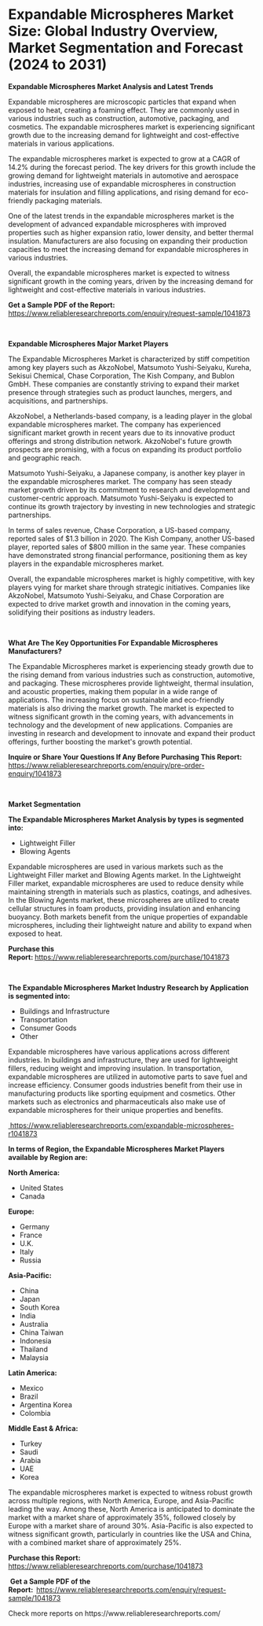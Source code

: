 <p><h1>Expandable Microspheres Market Size: Global Industry Overview, Market Segmentation and Forecast (2024 to 2031)</h1></p><p><strong>Expandable Microspheres Market Analysis and Latest Trends</strong></p>
<p><p>Expandable microspheres are microscopic particles that expand when exposed to heat, creating a foaming effect. They are commonly used in various industries such as construction, automotive, packaging, and cosmetics. The expandable microspheres market is experiencing significant growth due to the increasing demand for lightweight and cost-effective materials in various applications.</p><p>The expandable microspheres market is expected to grow at a CAGR of 14.2% during the forecast period. The key drivers for this growth include the growing demand for lightweight materials in automotive and aerospace industries, increasing use of expandable microspheres in construction materials for insulation and filling applications, and rising demand for eco-friendly packaging materials.</p><p>One of the latest trends in the expandable microspheres market is the development of advanced expandable microspheres with improved properties such as higher expansion ratio, lower density, and better thermal insulation. Manufacturers are also focusing on expanding their production capacities to meet the increasing demand for expandable microspheres in various industries.</p><p>Overall, the expandable microspheres market is expected to witness significant growth in the coming years, driven by the increasing demand for lightweight and cost-effective materials in various industries.</p></p>
<p><strong>Get a Sample PDF of the Report:&nbsp;</strong> <a href="https://www.reliableresearchreports.com/enquiry/request-sample/1041873">https://www.reliableresearchreports.com/enquiry/request-sample/1041873</a></p>
<p>&nbsp;</p>
<p><strong>Expandable Microspheres Major Market Players</strong></p>
<p><p>The Expandable Microspheres Market is characterized by stiff competition among key players such as AkzoNobel, Matsumoto Yushi-Seiyaku, Kureha, Sekisui Chemical, Chase Corporation, The Kish Company, and Bublon GmbH. These companies are constantly striving to expand their market presence through strategies such as product launches, mergers, and acquisitions, and partnerships.</p><p>AkzoNobel, a Netherlands-based company, is a leading player in the global expandable microspheres market. The company has experienced significant market growth in recent years due to its innovative product offerings and strong distribution network. AkzoNobel's future growth prospects are promising, with a focus on expanding its product portfolio and geographic reach.</p><p>Matsumoto Yushi-Seiyaku, a Japanese company, is another key player in the expandable microspheres market. The company has seen steady market growth driven by its commitment to research and development and customer-centric approach. Matsumoto Yushi-Seiyaku is expected to continue its growth trajectory by investing in new technologies and strategic partnerships.</p><p>In terms of sales revenue, Chase Corporation, a US-based company, reported sales of $1.3 billion in 2020. The Kish Company, another US-based player, reported sales of $800 million in the same year. These companies have demonstrated strong financial performance, positioning them as key players in the expandable microspheres market.</p><p>Overall, the expandable microspheres market is highly competitive, with key players vying for market share through strategic initiatives. Companies like AkzoNobel, Matsumoto Yushi-Seiyaku, and Chase Corporation are expected to drive market growth and innovation in the coming years, solidifying their positions as industry leaders.</p></p>
<p>&nbsp;</p>
<p><strong>What Are The Key Opportunities For Expandable Microspheres Manufacturers?</strong></p>
<p><p>The Expandable Microspheres market is experiencing steady growth due to the rising demand from various industries such as construction, automotive, and packaging. These microspheres provide lightweight, thermal insulation, and acoustic properties, making them popular in a wide range of applications. The increasing focus on sustainable and eco-friendly materials is also driving the market growth. The market is expected to witness significant growth in the coming years, with advancements in technology and the development of new applications. Companies are investing in research and development to innovate and expand their product offerings, further boosting the market's growth potential.</p></p>
<p><strong>Inquire or Share Your Questions If Any Before Purchasing This Report:</strong> <a href="https://www.reliableresearchreports.com/enquiry/pre-order-enquiry/1041873">https://www.reliableresearchreports.com/enquiry/pre-order-enquiry/1041873</a></p>
<p>&nbsp;</p>
<p><strong>Market Segmentation</strong></p>
<p><strong>The Expandable Microspheres Market Analysis by types is segmented into:</strong></p>
<p><ul><li>Lightweight Filler</li><li>Blowing Agents</li></ul></p>
<p><p>Expandable microspheres are used in various markets such as the Lightweight Filler market and Blowing Agents market. In the Lightweight Filler market, expandable microspheres are used to reduce density while maintaining strength in materials such as plastics, coatings, and adhesives. In the Blowing Agents market, these microspheres are utilized to create cellular structures in foam products, providing insulation and enhancing buoyancy. Both markets benefit from the unique properties of expandable microspheres, including their lightweight nature and ability to expand when exposed to heat.</p></p>
<p><strong>Purchase this Report:&nbsp;</strong><a href="https://www.reliableresearchreports.com/purchase/1041873">https://www.reliableresearchreports.com/purchase/1041873</a></p>
<p>&nbsp;</p>
<p><strong>The Expandable Microspheres Market Industry Research by Application is segmented into:</strong></p>
<p><ul><li>Buildings and Infrastructure</li><li>Transportation</li><li>Consumer Goods</li><li>Other</li></ul></p>
<p><p>Expandable microspheres have various applications across different industries. In buildings and infrastructure, they are used for lightweight fillers, reducing weight and improving insulation. In transportation, expandable microspheres are utilized in automotive parts to save fuel and increase efficiency. Consumer goods industries benefit from their use in manufacturing products like sporting equipment and cosmetics. Other markets such as electronics and pharmaceuticals also make use of expandable microspheres for their unique properties and benefits.</p></p>
<p><a href="https://www.reliableresearchreports.com/expandable-microspheres-r1041873">&nbsp;https://www.reliableresearchreports.com/expandable-microspheres-r1041873</a></p>
<p><strong>In terms of Region, the Expandable Microspheres Market Players available by Region are:</strong></p>
<p>
    <p> <strong> North America: </strong>
        <ul>
            <li>United States</li>
            <li>Canada</li>
        </ul>
        </p> 
    <p> <strong> Europe: </strong>
        <ul>
            <li>Germany</li>
            <li>France</li>
            <li>U.K.</li>
            <li>Italy</li>
            <li>Russia</li>
        </ul>
        </p> 
    <p> <strong> Asia-Pacific: </strong>
        <ul>
            <li>China</li>
            <li>Japan</li>
            <li>South Korea</li>
            <li>India</li>
            <li>Australia</li>
            <li>China Taiwan</li>
            <li>Indonesia</li>
            <li>Thailand</li>
            <li>Malaysia</li>
        </ul>
        </p> 
    <p> <strong> Latin America: </strong>
        <ul>
            <li>Mexico</li>
            <li>Brazil</li>
            <li>Argentina Korea</li>
            <li>Colombia</li>
        </ul>
        </p> 
    <p> <strong> Middle East & Africa: </strong>
        <ul>
            <li>Turkey</li>
            <li>Saudi</li>
            <li>Arabia</li>
            <li>UAE</li>
            <li>Korea</li>
        </ul>
    </p>
    </p>
<p><p>The expandable microspheres market is expected to witness robust growth across multiple regions, with North America, Europe, and Asia-Pacific leading the way. Among these, North America is anticipated to dominate the market with a market share of approximately 35%, followed closely by Europe with a market share of around 30%. Asia-Pacific is also expected to witness significant growth, particularly in countries like the USA and China, with a combined market share of approximately 25%.</p></p>
<p><strong>Purchase this Report: </strong><a href="https://www.reliableresearchreports.com/purchase/1041873">https://www.reliableresearchreports.com/purchase/1041873</a></p>
<p>&nbsp;<strong>Get a Sample PDF of the Report:&nbsp;&nbsp;</strong><a href="https://www.reliableresearchreports.com/enquiry/request-sample/1041873">https://www.reliableresearchreports.com/enquiry/request-sample/1041873</a></p>
<p><strong></strong></p>
<p>Check more reports on https://www.reliableresearchreports.com/</p>
